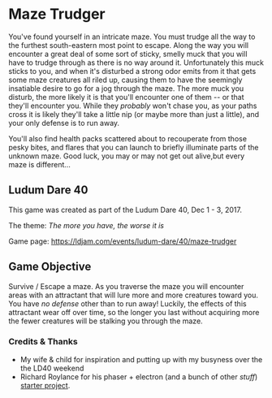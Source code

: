 # Maze Trudger

You've found yourself in an intricate maze. You must trudge all the way to the furthest south-eastern most point to escape. Along the way you will encounter a great deal of some sort of sticky, smelly muck that you will have to trudge through as there is no way around it. Unfortunately this muck sticks to you, and when it's disturbed a strong odor emits from it that gets some maze creatures all riled up, causing them to have the seemingly insatiable desire to go for a jog through the maze. The more muck you disturb, the more likely it is that you'll encounter one of them -- or that they'll encounter you.  While they _probably_ won't chase you, as your paths cross it is likely they'll take a little nip (or maybe more than just a little), and your only defense is to run away.

You'll also find health packs scattered about to recouperate from those pesky bites, and flares that you can launch to briefly illuminate parts of the unknown maze. Good luck, you may or may not get out alive,but every maze is different...

## Ludum Dare 40

This game was created as part of the Ludum Dare 40, Dec 1 - 3, 2017.

The theme: _The more you have, the worse it is_

Game page: https://ldjam.com/events/ludum-dare/40/maze-trudger


## Game Objective

Survive / Escape a maze. As you traverse the maze you will encounter areas with an attractant that will lure more and more creatures toward you. You have _no defense_ other than to run away!
Luckily, the effects of this attractant wear off over time, so the longer you last without acquiring more the fewer creatures will be stalking you through the maze.


### Credits & Thanks

- My wife & child for inspiration and putting up with my busyness over the the LD40 weekend
- Richard Roylance for his phaser + electron (and a bunch of other _stuff_) [starter project](https://github.com/rroylance/phaser-npm-webpack-typescript-starter-project).
